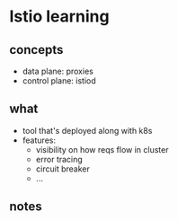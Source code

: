 # Istio learning

## concepts
- data plane: proxies
- control plane: istiod

## what
- tool that's deployed along with k8s
- features:
    - visibility on how reqs flow in cluster
    - error tracing
    - circuit breaker
    - ...

## notes